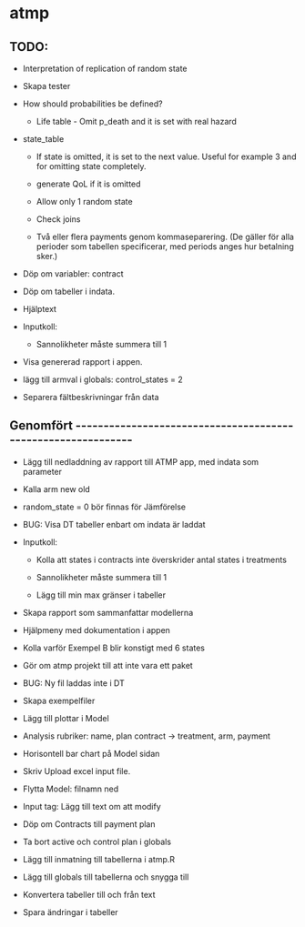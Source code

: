 # atmp

## TODO:

* Interpretation of replication of random state

* Skapa tester

* How should probabilities be defined?

  * Life table - Omit p_death and it is set with real hazard

* state_table

  * If state is omitted, it is set to the next value. Useful for example 3 and for omitting state completely.
  
  * generate QoL if it is omitted
  
  * Allow only 1 random state
  
  * Check joins
  
  * Två eller flera payments genom kommaseparering. (De gäller för alla perioder som tabellen specificerar, med periods anges hur betalning sker.)

* Döp om variabler: contract

* Döp om tabeller i indata.

* Hjälptext

* Inputkoll: 

    * Sannolikheter måste summera till 1
    
* Visa genererad rapport i appen.

* lägg till armval i globals: control_states = 2

* Separera fältbeskrivningar från data

## Genomfört -------------------------------------------------------------

* Lägg till nedladdning av rapport till ATMP app, med indata som parameter

* Kalla arm new old

* random_state = 0 bör finnas för Jämförelse

* BUG: Visa DT tabeller enbart om indata är laddat

* Inputkoll: 

    * Kolla att states i contracts inte överskrider antal states i treatments

    * Sannolikheter måste summera till 1
    
    * Lägg till min max gränser i tabeller

* Skapa rapport som sammanfattar modellerna

* Hjälpmeny med dokumentation i appen

* Kolla varför Exempel B blir konstigt med 6 states

* Gör om atmp projekt till att inte vara ett paket

* BUG: Ny fil laddas inte i DT

* Skapa exempelfiler

* Lägg till plottar i Model

* Analysis rubriker: name, plan contract -> treatment, arm, payment

* Horisontell bar chart på Model sidan

* Skriv Upload excel input file.

* Flytta Model: filnamn ned

* Input tag: Lägg till text om att modify

* Döp om Contracts till payment plan

* Ta bort active och control plan i globals

* Lägg till inmatning till tabellerna i atmp.R

* Lägg till globals till tabellerna och snygga till

* Konvertera tabeller till och från text

* Spara ändringar i tabeller
